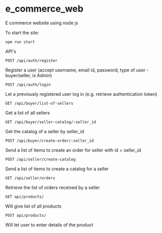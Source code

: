 # e_commerce_web
E commerce website using node js

To start the site:
```
npm run start
```
API's
```
POST /api/auth/register
```
Register a user (accept username, email id, password, type of user - buyer/seller, is Admin)
```
POST /api/auth/login
```
Let a previously registered user log in (e.g. retrieve authentication token)
```
GET /api/buyer/list-of-sellers
```
Get a list of all sellers
```
GET /api/buyer/seller-catalog/:seller_id
```
Get the catalog of a seller by seller_id
```
POST /api/buyer/create-order/:seller_id
```
Send a list of items to create an order for seller with id = seller_id
```
POST /api/seller/create-catalog
```
Send a list of items to create a catalog for a seller
```
GET /api/seller/orders
```
Retrieve the list of orders received by a seller
```
GET api/products/
```
Will give list of all products
```
POST api/products/
```
Will let user to enter details of the product
